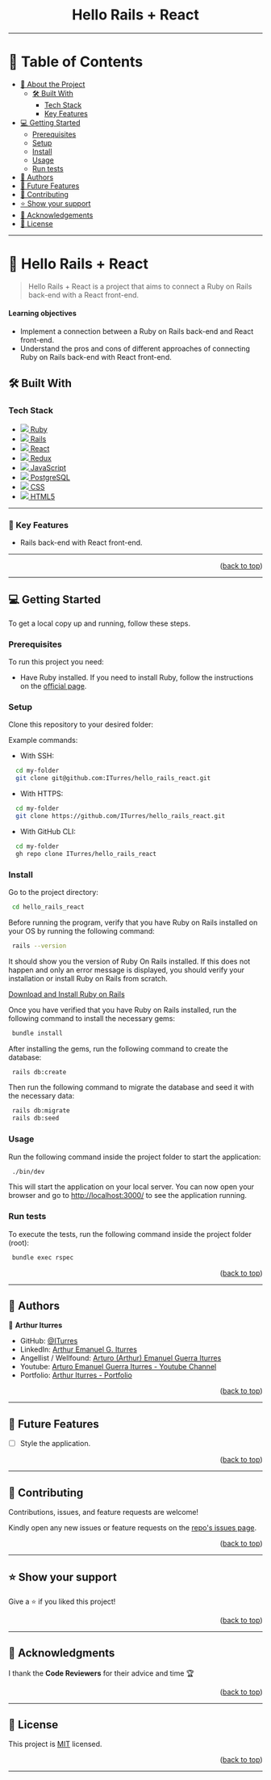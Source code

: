 <a name="readme-top"></a>

<div align="center">
    <h1><b>Hello Rails + React</b></h1>
</div>

---

<!-- ! TABLE OF CONTENTS -->

# 📗 Table of Contents

- [📖 About the Project](#about-project)
  - [🛠 Built With](#built-with)
    - [Tech Stack](#tech-stack)
    - [Key Features](#key-features)
- [💻 Getting Started](#getting-started)
  - [Prerequisites](#prerequisites)
  - [Setup](#setup)
  - [Install](#install)
  - [Usage](#usage)
  - [Run tests](#run-tests)
- [👥 Authors](#authors)
- [🔭 Future Features](#future-features)
- [🤝 Contributing](#contributing)
- [⭐️ Show your support](#support)
- [🙏 Acknowledgements](#acknowledgements)
- [📝 License](#license)

---

<!-- ! PROJECT DESCRIPTION -->

# 📖 Hello Rails + React <a name="about-project"></a>

> Hello Rails + React is a project that aims to connect a Ruby on Rails back-end with a React front-end.

#### Learning objectives

- Implement a connection between a Ruby on Rails back-end and React front-end.
- Understand the pros and cons of different approaches of connecting Ruby on Rails back-end with React front-end.

## 🛠 Built With <a name="built-with"></a>

### Tech Stack <a name="tech-stack"></a>

  <ul>
    <li>
      <a href="https://www.ruby-lang.org/en/">
        <img src="https://skillicons.dev/icons?i=ruby"/> Ruby
      </a>
    </li>
    <li>
      <a href="https://rubyonrails.org/">
        <img src="https://skillicons.dev/icons?i=rails"/> Rails
      </a>
    </li>
    <li>
      <a href="https://reactjs.org/">
        <img src="https://skillicons.dev/icons?i=react"/> React
      </a>
    </li>
    <li>
      <a href="https://redux.js.org/">
        <img src="https://skillicons.dev/icons?i=redux"/> Redux
      </a>
    </li>
    <li>
      <a href="https://www.javascript.com/">
        <img src="https://skillicons.dev/icons?i=javascript"/> JavaScript
      </a>
    </li>
    <li>
      <a href="https://www.postgresql.org/">
        <img src="https://skillicons.dev/icons?i=postgresql"/> PostgreSQL
      </a>
    </li>
    <li>
      <a href="https://developer.mozilla.org/en-US/docs/Web/CSS">
        <img src="https://skillicons.dev/icons?i=css"/> CSS
      </a>
    </li>
    <li>
      <a href="https://www.w3schools.com/html/">
        <img src="https://skillicons.dev/icons?i=html"/> HTML5
      </a>
    </li>
  </ul>

---

### :key: Key Features <a name="key-features"></a>

- Rails back-end with React front-end.

---

<p align="right">(<a href="#readme-top">back to top</a>)</p>

---

<!-- ! GETTING STARTED -->

## 💻 Getting Started <a name="getting-started"></a>

To get a local copy up and running, follow these steps.

### Prerequisites

To run this project you need:

- Have Ruby installed. If you need to install Ruby, follow the instructions on the [official page](https://www.ruby-lang.org/en/documentation/installation/).

### Setup

Clone this repository to your desired folder:

Example commands:

- With SSH:

```bash
  cd my-folder
  git clone git@github.com:ITurres/hello_rails_react.git
```

- With HTTPS:

```bash
  cd my-folder
  git clone https://github.com/ITurres/hello_rails_react.git
```

- With GitHub CLI:

```bash
  cd my-folder
  gh repo clone ITurres/hello_rails_react
```

### Install <a name="install"></a>

Go to the project directory:

```bash
 cd hello_rails_react
```

Before running the program, verify that you have Ruby on Rails installed on your OS by running the following command:

```bash
 rails --version
```

It should show you the version of Ruby On Rails ​​installed. If this does not happen and only an error message is displayed, you should verify your installation or install Ruby on Rails from scratch.

[Download and Install Ruby on Rails](https://guides.rubyonrails.org/getting_started.html)

Once you have verified that you have Ruby on Rails installed, run the following command to install the necessary gems:

```bash
 bundle install
```

After installing the gems, run the following command to create the database:

```bash
 rails db:create
```

Then run the following command to migrate the database and seed it with the necessary data:

```bash
 rails db:migrate
 rails db:seed
```

### Usage <a name="usage"></a>

Run the following command inside the project folder to start the application:

```bash
 ./bin/dev
```

This will start the application on your local server. You can now open your browser and go to [http://localhost:3000/](http://localhost:3000/) to see the application running.

### Run tests <a name="run-tests"></a>

To execute the tests, run the following command inside the project folder (root):

```bash
 bundle exec rspec
```

<p align="right">(<a href="#readme-top">back to top</a>)</p>

---

<!-- ! AUTHORS -->

## 👥 Authors <a name="authors"></a>

👤 **Arthur Iturres**

- GitHub: [@ITurres](https://github.com/ITurres)
- LinkedIn: [Arthur Emanuel G. Iturres](https://www.linkedin.com/in/arturoemanuelguerraiturres/)
- Angellist / Wellfound: [Arturo (Arthur) Emanuel Guerra Iturres](https://wellfound.com/u/arturo-arthur-emanuel-guerra-iturres)
- Youtube: [Arturo Emanuel Guerra Iturres - Youtube Channel](https://www.youtube.com/channel/UC6GFUFHOtBS9mOuI8EJ6q4g)
- Portfolio: [Arthur Iturres - Portfolio](https://iturres.github.io/iturres-reactive-portfolio/)

<p align="right">(<a href="#readme-top">back to top</a>)</p>

---

<!-- ! FUTURE FEATURES -->

## 🔭 Future Features <a name="future-features"></a>

- [ ] Style the application.

<p align="right">(<a href="#readme-top">back to top</a>)</p>

---

<!-- ! CONTRIBUTING -->

## 🤝 Contributing <a name="contributing"></a>

Contributions, issues, and feature requests are welcome!

Kindly open any new issues or feature requests on the [repo's issues page](https://github.com/ITurres/hello_rails_react/issues).

<p align="right">(<a href="#readme-top">back to top</a>)</p>

---

<!-- ! SUPPORT -->

## ⭐️ Show your support <a name="support"></a>

Give a ⭐ if you liked this project!

<p align="right">(<a href="#readme-top">back to top</a>)</p>

---

<!-- ! ACKNOWLEDGEMENTS -->

## 🙏 Acknowledgments <a name="acknowledgements"></a>

I thank the **Code Reviewers** for their advice and time 🏆

<p align="right">(<a href="#readme-top">back to top</a>)</p>

---

<!-- ! LICENSE -->

## 📝 License <a name="license"></a>

This project is [MIT](./LICENSE) licensed.

<p align="right">(<a href="#readme-top">back to top</a>)</p>

---
